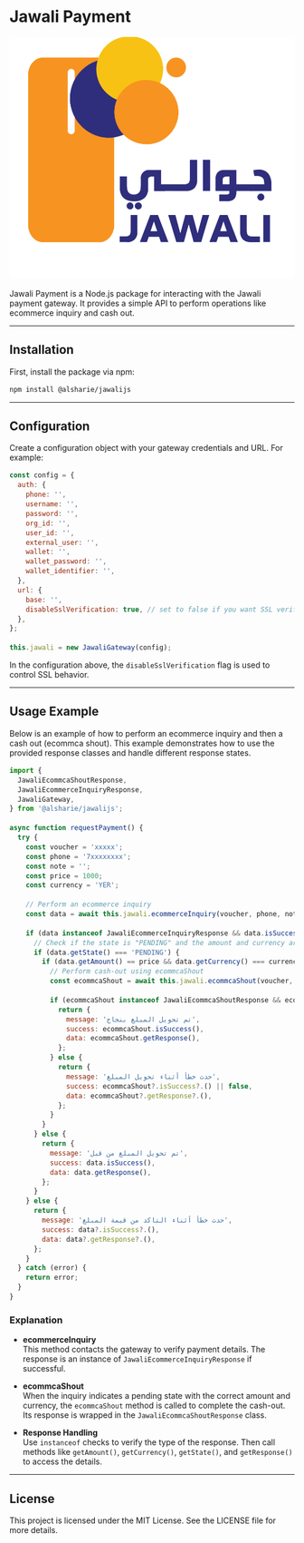 # Jawali Payment

![Logo](img.png)

Jawali Payment is a Node.js package for interacting with the Jawali payment gateway. It provides a simple API to perform operations like ecommerce inquiry and cash out.

---

## Installation

First, install the package via npm:

```bash
npm install @alsharie/jawalijs
```

---

## Configuration

Create a configuration object with your gateway credentials and URL. For example:

```js
const config = {
  auth: {
    phone: '',
    username: '',
    password: '',
    org_id: '',
    user_id: '',
    external_user: '',
    wallet: '',
    wallet_password: '',
    wallet_identifier: '',
  },
  url: {
    base: '',
    disableSslVerification: true, // set to false if you want SSL verification enabled
  },
};

this.jawali = new JawaliGateway(config);
```

In the configuration above, the `disableSslVerification` flag is used to control SSL behavior.

---

## Usage Example

Below is an example of how to perform an ecommerce inquiry and then a cash out (ecommca shout). This example demonstrates how to use the provided response classes and handle different response states.

```js
import {
  JawaliEcommcaShoutResponse,
  JawaliEcommerceInquiryResponse,
  JawaliGateway,
} from '@alsharie/jawalijs';

async function requestPayment() {
  try {
    const voucher = 'xxxxx';
    const phone = '7xxxxxxxx';
    const note = '';
    const price = 1000;
    const currency = 'YER';

    // Perform an ecommerce inquiry
    const data = await this.jawali.ecommerceInquiry(voucher, phone, note);

    if (data instanceof JawaliEcommerceInquiryResponse && data.isSuccess()) {
      // Check if the state is "PENDING" and the amount and currency are correct
      if (data.getState() === 'PENDING') {
        if (data.getAmount() == price && data.getCurrency() === currency) {
          // Perform cash-out using ecommcaShout
          const ecommcaShout = await this.jawali.ecommcaShout(voucher, phone, note);

          if (ecommcaShout instanceof JawaliEcommcaShoutResponse && ecommcaShout.isSuccess()) {
            return {
              message: 'تم تحويل المبلغ بنجاح',
              success: ecommcaShout.isSuccess(),
              data: ecommcaShout.getResponse(),
            };
          } else {
            return {
              message: 'حدث خطأ أثناء تحويل المبلغ',
              success: ecommcaShout?.isSuccess?.() || false,
              data: ecommcaShout?.getResponse?.(),
            };
          }
        }
      } else {
        return {
          message: 'تم تحويل المبلغ من قبل',
          success: data.isSuccess(),
          data: data.getResponse(),
        };
      }
    } else {
      return {
        message: 'حدث خطأ أثناء التاكد من قيمة المبلغ',
        success: data?.isSuccess?.(),
        data: data?.getResponse?.(),
      };
    }
  } catch (error) {
    return error;
  }
}
```

### Explanation

- **ecommerceInquiry**  
  This method contacts the gateway to verify payment details. The response is an instance of `JawaliEcommerceInquiryResponse` if successful.

- **ecommcaShout**  
  When the inquiry indicates a pending state with the correct amount and currency, the `ecommcaShout` method is called to complete the cash-out. Its response is wrapped in the `JawaliEcommcaShoutResponse` class.

- **Response Handling**  
  Use `instanceof` checks to verify the type of the response. Then call methods like `getAmount()`, `getCurrency()`, `getState()`, and `getResponse()` to access the details.

---

## License

This project is licensed under the MIT License. See the LICENSE file for more details.
```